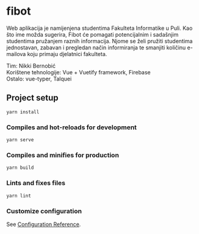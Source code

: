 # fibot
Web aplikacija je namijenjena studentima Fakulteta Informatike u Puli. Kao što ime možda sugerira, Fibot će pomagati potencijalnim i sadašnjim studentima pružanjem raznih informacija. Njome se želi pružiti studentima jednostavan, zabavan i pregledan način informiranja te smanjiti količinu e-mailova koju primaju djelatnici fakulteta.

Tim: Nikki Bernobić  
Korištene tehnologije: Vue + Vuetify framework, Firebase  
Ostalo: vue-typer, Talquei

## Project setup
```
yarn install
```

### Compiles and hot-reloads for development
```
yarn serve
```

### Compiles and minifies for production
```
yarn build
```

### Lints and fixes files
```
yarn lint
```

### Customize configuration
See [Configuration Reference](https://cli.vuejs.org/config/).
